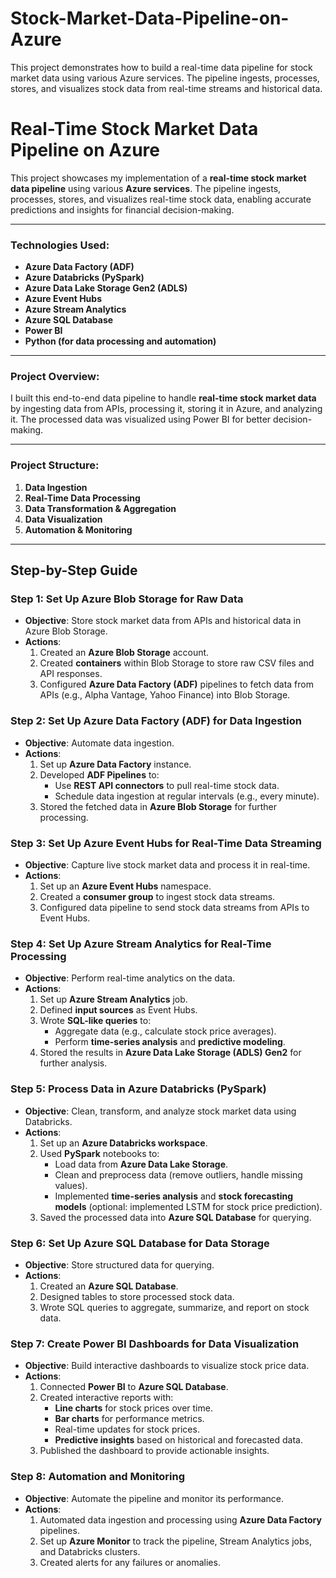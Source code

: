 # Stock-Market-Data-Pipeline-on-Azure
This project demonstrates how to build a real-time data pipeline for stock market data using various Azure services. The pipeline ingests, processes, stores, and visualizes stock data from real-time streams and historical data.

# Real-Time Stock Market Data Pipeline on Azure

This project showcases my implementation of a **real-time stock market data pipeline** using various **Azure services**. The pipeline ingests, processes, stores, and visualizes real-time stock data, enabling accurate predictions and insights for financial decision-making.

---

### **Technologies Used:**

- **Azure Data Factory (ADF)**
- **Azure Databricks (PySpark)**
- **Azure Data Lake Storage Gen2 (ADLS)**
- **Azure Event Hubs**
- **Azure Stream Analytics**
- **Azure SQL Database**
- **Power BI**
- **Python (for data processing and automation)**

---

### **Project Overview:**

I built this end-to-end data pipeline to handle **real-time stock market data** by ingesting data from APIs, processing it, storing it in Azure, and analyzing it. The processed data was visualized using Power BI for better decision-making.

---

### **Project Structure:**

1. **Data Ingestion**
2. **Real-Time Data Processing**
3. **Data Transformation & Aggregation**
4. **Data Visualization**
5. **Automation & Monitoring**

---

## Step-by-Step Guide

### **Step 1: Set Up Azure Blob Storage for Raw Data**

- **Objective**: Store stock market data from APIs and historical data in Azure Blob Storage.
- **Actions**:
  1. Created an **Azure Blob Storage** account.
  2. Created **containers** within Blob Storage to store raw CSV files and API responses.
  3. Configured **Azure Data Factory (ADF)** pipelines to fetch data from APIs (e.g., Alpha Vantage, Yahoo Finance) into Blob Storage.

### **Step 2: Set Up Azure Data Factory (ADF) for Data Ingestion**

- **Objective**: Automate data ingestion.
- **Actions**:
  1. Set up **Azure Data Factory** instance.
  2. Developed **ADF Pipelines** to:
     - Use **REST API connectors** to pull real-time stock data.
     - Schedule data ingestion at regular intervals (e.g., every minute).
  3. Stored the fetched data in **Azure Blob Storage** for further processing.

### **Step 3: Set Up Azure Event Hubs for Real-Time Data Streaming**

- **Objective**: Capture live stock market data and process it in real-time.
- **Actions**:
  1. Set up an **Azure Event Hubs** namespace.
  2. Created a **consumer group** to ingest stock data streams.
  3. Configured data pipeline to send stock data streams from APIs to Event Hubs.

### **Step 4: Set Up Azure Stream Analytics for Real-Time Processing**

- **Objective**: Perform real-time analytics on the data.
- **Actions**:
  1. Set up **Azure Stream Analytics** job.
  2. Defined **input sources** as Event Hubs.
  3. Wrote **SQL-like queries** to:
     - Aggregate data (e.g., calculate stock price averages).
     - Perform **time-series analysis** and **predictive modeling**.
  4. Stored the results in **Azure Data Lake Storage (ADLS) Gen2** for further analysis.

### **Step 5: Process Data in Azure Databricks (PySpark)**

- **Objective**: Clean, transform, and analyze stock market data using Databricks.
- **Actions**:
  1. Set up an **Azure Databricks workspace**.
  2. Used **PySpark** notebooks to:
     - Load data from **Azure Data Lake Storage**.
     - Clean and preprocess data (remove outliers, handle missing values).
     - Implemented **time-series analysis** and **stock forecasting models** (optional: implemented LSTM for stock price prediction).
  3. Saved the processed data into **Azure SQL Database** for querying.

### **Step 6: Set Up Azure SQL Database for Data Storage**

- **Objective**: Store structured data for querying.
- **Actions**:
  1. Created an **Azure SQL Database**.
  2. Designed tables to store processed stock data.
  3. Wrote SQL queries to aggregate, summarize, and report on stock data.

### **Step 7: Create Power BI Dashboards for Data Visualization**

- **Objective**: Build interactive dashboards to visualize stock price data.
- **Actions**:
  1. Connected **Power BI** to **Azure SQL Database**.
  2. Created interactive reports with:
     - **Line charts** for stock prices over time.
     - **Bar charts** for performance metrics.
     - Real-time updates for stock prices.
     - **Predictive insights** based on historical and forecasted data.
  3. Published the dashboard to provide actionable insights.

### **Step 8: Automation and Monitoring**

- **Objective**: Automate the pipeline and monitor its performance.
- **Actions**:
  1. Automated data ingestion and processing using **Azure Data Factory** pipelines.
  2. Set up **Azure Monitor** to track the pipeline, Stream Analytics jobs, and Databricks clusters.
  3. Created alerts for any failures or anomalies.


